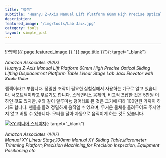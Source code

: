 ```yaml
---
title: "랩잭"
subtitle: 'Huanyu Z-Axis Manual Lift Platform 60mm High Precise Optical Sliding Lifting Displacement Platform Table Linear Stage Lab Jack Elevator with Scale Ruler'
description:
featured_image: '/img/tools/Lab Jack.jpg'
category: tools
layout: simple_post
---
```


***

[![랩잭]({{ page.featured_image }} "{{ page.title }}")](https://amzn.to/3x62W1Q){: target="_blank"}

*Amazon Associates 이미지*<br>
*Huanyu Z-Axis Manual Lift Platform 60mm High Precise Optical Sliding Lifting Displacement Platform Table Linear Stage Lab Jack Elevator with Scale Ruler*

랩잭이라고 부릅니다. 정밀한 조작이 필요한 실험실에서 사용하는 기구로 알고 있습니다. 서포트잭이라고 부르기도 합니다. 스테인리스 몸체의, 비교적 조잡한 것은 5만원 이하인 것도 있지만, 위와 같이 알루미늄 덩어리로 된 것은 크기에 따라 100만원 가까이 하기도 합니다. 핸들을 돌려 정밀하게 움직일 수 있으며, 무거운 물체를 올려두어도 주저앉지 않고 버틸 수 있습니다. 모터를 달아 자동으로 움직이게 하는 것도 있습니다.

[![XY 리니어 스테이지](//ws-na.amazon-adsystem.com/widgets/q?_encoding=UTF8&ASIN=B07RFR65CY&Format=_SL500_&ID=AsinImage&MarketPlace=US&ServiceVersion=20070822&WS=1&tag=mobilea068c33-20&language=en_US "스텝 드릴 비트")](https://amzn.to/3xgEaMX){: target="_blank"}

*Amazon Associates 이미지*<br>
*Manual XY Linear Stage,100mm Manual XY Sliding Table,Micrometer Trimming Platform,Precision Machining,for Precision Inspection, Equipment Positioning etc*
